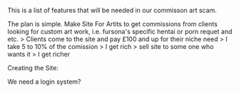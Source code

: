 This is a list of features that will be needed in our commisson art scam. 

The plan is simple. Make Site For Artits to get commissions from clients looking for custom art work, i.e. fursona's specific hentai or porn requet and etc. > Clients come to the site and pay £100 and up for their niche need > I take 5 to 10% of the comission > I get rich > sell site to some one who wants it > I get richer

Creating the Site: 

We need a login system? 
